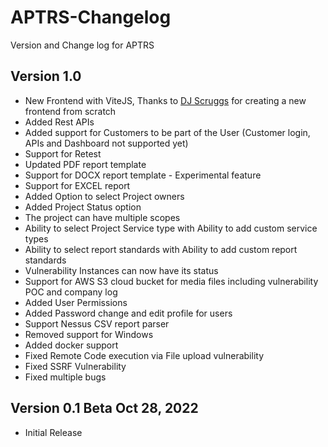 # APTRS-Changelog
Version and Change log for APTRS

## Version 1.0
- New Frontend with ViteJS, Thanks to [DJ Scruggs](https://github.com/djscruggs?) for creating a new frontend from scratch
- Added Rest APIs
- Added support for Customers to be part of the User (Customer login, APIs and Dashboard not supported yet)
- Support for Retest
- Updated PDF report template
- Support for DOCX report template - Experimental feature
- Support for EXCEL report
- Added Option to select Project owners
- Added Project Status option
- The project can have multiple scopes
- Ability to select Project Service type with Ability to add custom service types
- Ability to select report standards with Ability to add custom report standards
- Vulnerability Instances can now have its status
- Support for AWS S3 cloud bucket for media files including vulnerability POC and company log
- Added User Permissions
- Added Password change and edit profile for users
- Support Nessus CSV report parser
- Removed support for Windows
- Added docker support
- Fixed Remote Code execution via File upload vulnerability
- Fixed SSRF Vulnerability
- Fixed multiple bugs


## Version 0.1 Beta  Oct 28, 2022
- Initial Release 

